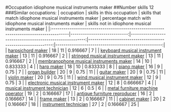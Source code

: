#Occupation idiophone musical instruments maker
##Number skills 12
###Similar occupations:
| occupation                                                                            |   skills in this occupation |   skills that match idiophone musical instruments maker |   percentage match with idiophone musical instruments maker |   skills not in idiophone musical instruments maker |
|:--------------------------------------------------------------------------------------|----------------------------:|--------------------------------------------------------:|------------------------------------------------------------:|----------------------------------------------------:|
| [harpsichord maker](harpsichord_maker.md)                                             |                          18 |                                                      11 |                                                    0.916667 |                                                   7 |
| [keyboard musical instrument maker](keyboard_musical_instrument_maker.md)             |                          13 |                                                      11 |                                                    0.916667 |                                                   2 |
| [stringed musical instrument maker](stringed_musical_instrument_maker.md)             |                          13 |                                                      11 |                                                    0.916667 |                                                   2 |
| [membranophone musical instruments maker](membranophone_musical_instruments_maker.md) |                          14 |                                                      10 |                                                    0.833333 |                                                   4 |
| [harp maker](harp_maker.md)                                                           |                          18 |                                                      10 |                                                    0.833333 |                                                   8 |
| [piano maker](piano_maker.md)                                                         |                          16 |                                                       9 |                                                    0.75     |                                                   7 |
| [organ builder](organ_builder.md)                                                     |                          20 |                                                       9 |                                                    0.75     |                                                  11 |
| [guitar maker](guitar_maker.md)                                                       |                          20 |                                                       9 |                                                    0.75     |                                                  11 |
| [violin maker](violin_maker.md)                                                       |                          20 |                                                       9 |                                                    0.75     |                                                  11 |
| [wind musical instrument maker](wind_musical_instrument_maker.md)                     |                          12 |                                                       9 |                                                    0.75     |                                                   3 |
| [electronic musical instrument maker](electronic_musical_instrument_maker.md)         |                          12 |                                                       8 |                                                    0.666667 |                                                   4 |
| [musical instrument technician](musical_instrument_technician.md)                     |                          12 |                                                       6 |                                                    0.5      |                                                   6 |
| [metal furniture machine operator](metal_furniture_machine_operator.md)               |                          19 |                                                       2 |                                                    0.166667 |                                                  17 |
| [antique furniture reproducer](antique_furniture_reproducer.md)                       |                          16 |                                                       2 |                                                    0.166667 |                                                  14 |
| [frame maker](frame_maker.md)                                                         |                          13 |                                                       2 |                                                    0.166667 |                                                  11 |
| [cabinet maker](cabinet_maker.md)                                                     |                          20 |                                                       2 |                                                    0.166667 |                                                  18 |
| [instrument technician](instrument_technician.md)                                     |                          27 |                                                       2 |                                                    0.166667 |                                                  25 |
